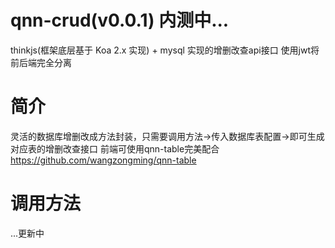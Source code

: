# qnn-crud(v0.0.1)  内测中...
  thinkjs(框架底层基于 Koa 2.x 实现) + mysql 实现的增删改查api接口
  使用jwt将前后端完全分离
  
# 简介
  灵活的数据库增删改成方法封装，只需要调用方法->传入数据库表配置->即可生成对应表的增删改查接口
  前端可使用qnn-table完美配合  https://github.com/wangzongming/qnn-table 
  
 # 调用方法
  ...更新中
